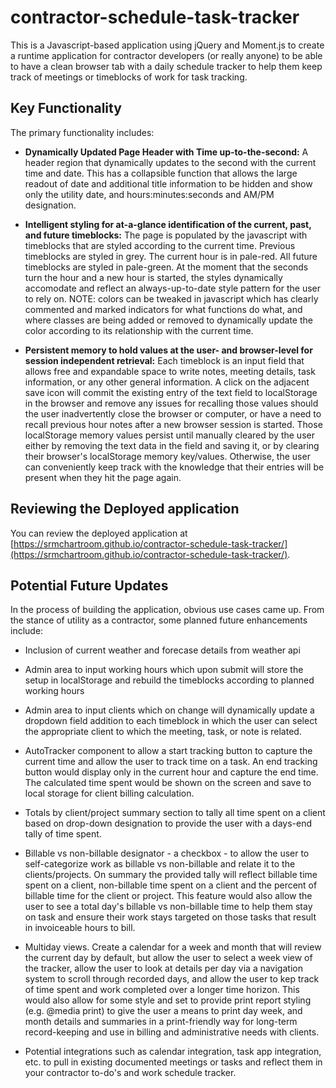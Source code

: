 # contractor-schedule-task-tracker
This is a Javascript-based application using jQuery and Moment.js to create a runtime application for contractor developers (or really anyone) to be able to have a clean browser tab with a daily schedule tracker to help them keep track of meetings or timeblocks of work for task tracking.

## Key Functionality
The primary functionality includes:

-  **Dynamically Updated Page Header with Time up-to-the-second:** A header region that dynamically updates to the second with the current time and date.  This has a collapsible function that allows the large readout of date and additional title information to be hidden and show only the utility date, and hours:minutes:seconds and AM/PM designation.

-  **Intelligent styling for at-a-glance identification of the current, past, and future timeblocks:** The page is populated by the javascript with timeblocks that are styled according to the current time.  Previous timeblocks are styled in grey.  The current hour is in pale-red.  All future timeblocks are styled in pale-green.  At the moment that the seconds turn the hour and a new hour is started, the styles dynamically accomodate and reflect an always-up-to-date style pattern for the user to rely on.  NOTE: colors can be tweaked in javascript which has clearly commented and marked indicators for what functions do what, and where classes are being added or removed to dynamically update the color according to its relationship with the current time.

- **Persistent memory to hold values at the user- and browser-level for session independent retrieval:** Each timeblock is an input field that allows free and expandable space to write notes, meeting details, task information, or any other general information.  A click on the adjacent save icon will commit the existing entry of the text field to localStorage in the browser and remove any issues for recalling those values should the user inadvertently close the browser or computer, or have a need to recall previous hour notes after a new browser session is started.  Those localStorage memory values persist until manually cleared by the user either by removing the text data in the field and saving it, or by clearing their browser's localStorage memory key/values.  Otherwise, the user can conveniently keep track with the knowledge that their entries will be present when they hit the page again.

## Reviewing the Deployed application
You can review the deployed application at [https://srmchartroom.github.io/contractor-schedule-task-tracker/](https://srmchartroom.github.io/contractor-schedule-task-tracker/).

## Potential Future Updates
In the process of building the application, obvious use cases came up. From the stance of utility as a contractor, some planned future enhancements include:

-  Inclusion of current weather and forecase details from weather api

-  Admin area to input working hours which upon submit will store the setup in localStorage and rebuild the timeblocks according to planned working hours

- Admin area to input clients which on change will dynamically update a dropdown field addition to each timeblock in which the user can select the appropriate client to which the meeting, task, or note is related.

- AutoTracker component to allow a start tracking button to capture the current time and allow the user to track time on a task.  An end tracking button would display only in the current hour and capture the end time.  The calculated time spent would be shown on the screen and save to local storage for client billing calculation.

- Totals by client/project summary section to tally all time spent on a client based on drop-down designation to provide the user with a days-end tally of time spent.

- Billable vs non-billable designator - a checkbox - to allow the user to self-categorize work as billable vs non-billable and relate it to the clients/projects.  On summary the provided tally will reflect billable time spent on a client, non-billable time spent on a client and the percent of billable time for the client or project.  This feature would also allow the user to see a total day's billable vs non-billable time to help them stay on task and ensure their work stays targeted on those tasks that result in invoiceable hours to bill.

- Multiday views.  Create a calendar for a week and month that will review the current day by default, but allow the user to select a week view of the tracker, allow the user to look at details per day via a navigation system to scroll through recorded days, and allow the user to kep track of time spent and work completed over a longer time horizon.  This would also allow for some style and set to provide print report styling (e.g. @media print) to give the user a means to print day week, and month details and summaries in a print-friendly way for long-term record-keeping and use in billing and administrative needs with clients.

- Potential integrations such as calendar integration, task app integration, etc. to pull in existing documented meetings or tasks and reflect them in your contractor to-do's and work schedule tracker.
